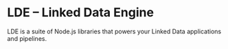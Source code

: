 # LDE – Linked Data Engine

LDE is a suite of Node.js libraries that powers your Linked Data applications and pipelines.
